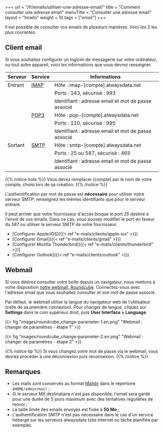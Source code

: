 +++
url = "/fr/emails/utiliser-une-adresse-email/"
title = "Comment consulter une adresse email"
menuTitle = "Consulter une adresse email"
layout = "howto"
weight = 10
tags = ["email"]
+++

Il est possible de consulter vos emails de plusieurs manières. Voici les 2 les plus courantes.

## Client email

Si vous souhaitez configurer un logiciel de messagerie sur votre ordinateur, ou tout autre appareil, voici les informations que vous devrez renseigner.

| Serveur | Service                                                                | Informations                                        |
|---------|------------------------------------------------------------------------|-----------------------------------------------------|
| Entrant | [IMAP](https://fr.wikipedia.org/wiki/Internet_Message_Access_Protocol) | Hôte : imap-[compte].alwaysdata.net                 |
|         |                                                                        | Ports : 143, sécurisé : 993                         |
|         |                                                                        | Identifiant : adresse email et mot de passe associé |
|         | [POP3](https://fr.wikipedia.org/wiki/Post_Office_Protocol)             | Hôte : pop-[compte].alwaysdata.net                  |
|         |                                                                        | Ports : 110, sécurisé : 995                         |
|         |                                                                        | Identifiant : adresse email et mot de passe associé |
| Sortant | [SMTP](https://fr.wikipedia.org/wiki/Simple_Mail_Transfer_Protocol)    | Hôte : smtp-[compte].alwaysdata.net                 |
|         |                                                                        | Ports : 25 ou 587, sécurisé : 465                   |
|         |                                                                        | Identifiant : adresse email et mot de passe associé |

{{% notice note %}}
Vous devez remplacer [compte] par le nom de votre compte, choisi lors de sa création.
{{% /notice %}}

L'authentification par mot de passe est **nécessaire** pour utiliser notre serveur SMTP, renseignez les mêmes identifiants que pour le serveur entrant.

Il peut arriver que votre fournisseur d'accès bloque le port _25_ destiné à l'envoi de vos emails. Dans ce cas, vous pouvez modifier le port en faveur du _587_ ou utiliser le serveur SMTP de votre fournisseur.

* [Configurer Apple/iOS]({{< ref "e-mails/clients/apple-ios" >}})
* [Configurer Gmail]({{< ref "e-mails/clients/gmail" >}})
* [Configurer Mozilla Thunderbird]({{< ref "e-mails/clients/thunderbird" >}})
* [Configurer Outlook]({{< ref "e-mails/clients/outlook" >}})

## Webmail

Si vous désirez consulter votre boîte depuis un navigateur, nous mettons à votre disposition [notre webmail, Roundcube](https://webmail.alwaysdata.com). Connectez-vous avec l'adresse email que vous souhaitez consulter et son mot de passe associé.

Par défaut, le webmail utilise la langue du navigateur web de l'utilisateur (celle de sa première connexion). Pour changer de langue, cliquez sur **Settings** dans le coin supérieur droit, puis **User Interface > Language**.

{{< fig "images/roundcube_change-parameter-1.en.png" "Webmail : changer de paramètres - étape 1" >}}

{{< fig "images/roundcube_change-parameter-2.en.png" "Webmail : changer de paramètres - étape 2" >}}

{{% notice tip %}}
Si vous changez votre mot de passe via le webmail, vous devrez procéder à une déconnexion puis reconnexion.
{{% /notice %}}

## Remarques

- Les mails sont conservés au format [Maildir](https://fr.wikipedia.org/wiki/Maildir) dans le répertoire `$HOME/admin/mail` ;
- Si le serveur MX destinataire n'est pas disponible, l'email sera gardé pour une durée de 5 jours maximum avec des tentatives régulières de renvoi ;
- La taille limite des emails envoyés est fixée à **50 Mo** ;
- L'authentification SMTP n'est pas nécessaire dans le cas d'un service hébergé sur les serveurs alwaysdata (site internet ou tâche planifiée par exemple).
